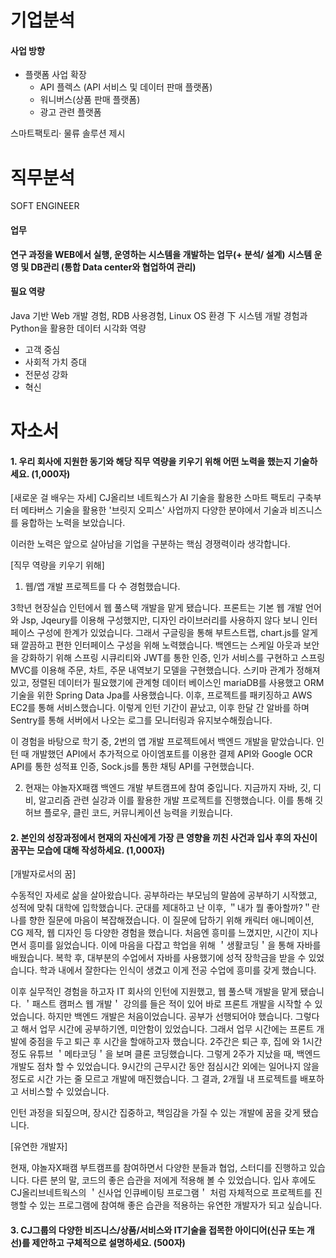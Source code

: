 # 기업분석

#### 사업 방향
* 플랫폼 사업 확장
	* API 플렉스 (API 서비스 및 데이터 판매 플랫폼)
	* 워니버스(상품 판매 플랫폼)
	* 광고 관련 플랫폼

스마트팩토리· 물류 솔루션 제시


# 직무분석
SOFT ENGINEER
#### 업무
**연구 과정을 WEB에서 실행, 운영하는 시스템을 개발하는 업무(+ 분석/ 설계)**
**시스템 운영 및 DB관리 (통합 Data center와 협업하여 관리)**

#### 필요 역량
 Java 기반 Web 개발 경험, RDB 사용경험, Linux OS 환경 下 시스템 개발 경험과 Python을 활용한 데이터 시각화 역량

* 고객 중심 
* 사회적 가치 증대
* 전문성 강화
* 혁신

# 자소서
#### 1. 우리 회사에 지원한 동기와 해당 직무 역량을 키우기 위해 어떤 노력을 했는지 기술하세요. (1,000자)

[새로운 걸 배우는 자세]
CJ올리브 네트웍스가 AI 기술을 활용한 스마트 팩토리 구축부터 메타버스 기술을 활용한 '브릿지 오피스' 사업까지 다양한 분야에서 기술과 비즈니스를 융합하는 노력을 보았습니다.

이러한 노력은 앞으로 살아남을 기업을 구분하는 핵심 경쟁력이라 생각합니다.




[직무 역량을 키우기 위해]
1. 웹/앱 개발 프로젝트를 다 수 경험했습니다.

3학년 현장실습 인턴에서 웹 풀스택 개발을 맡게 됐습니다. 프론트는 기본 웹 개발 언어와 Jsp, Jqeury를 이용해 구성했지만, 디자인 라이브러리를 사용하지 않다 보니 인터페이스 구성에 한계가 있었습니다. 그래서 구글링을 통해 부트스트랩, chart.js를 알게 돼 깔끔하고 편한 인터페이스 구성을 위해 노력했습니다. 백엔드는 스케일 아웃과 보안을 강화하기 위해 스프링 시큐리티와 JWT를 통한 인증, 인가 서비스를 구현하고 스프링 MVC를 이용해 주문, 차트, 주문 내역보기 모델을 구현했습니다. 스키마 관계가 정해져있고, 정렬된 데이터가 필요했기에 관계형 데이터 베이스인 mariaDB를 사용했고 ORM 기술을 위한 Spring Data Jpa를 사용했습니다. 이후, 프로젝트를 패키징하고 AWS EC2를 통해 서비스했습니다. 이렇게 인턴 기간이 끝났고, 이후 한달 간 알바를 하며 Sentry를 통해 서버에서 나오는 로그를 모니터링과 유지보수해줬습니다.

이 경험을 바탕으로 학기 중, 2번의 앱 개발 프로젝트에서 백엔드 개발을 맡았습니다. 인턴 때 개발했던 API에서 추가적으로 아이엠포트를 이용한 결제 API와 Google OCR API를 통한 성적표 인증, Sock.js를 통한 채팅 API를 구현했습니다. 

2. 현재는 야놀자X패캠 백엔드 개발 부트캠프에 참여 중입니다.
지금까지 자바, 깃, 디비, 알고리즘 관련 실강과 이를 활용한 개발 프로젝트를 진행했습니다. 이를 통해 깃허브 플로우, 클린 코드, 커뮤니케이션 능력을 키웠습니다.

#### 2. 본인의 성장과정에서 현재의 자신에게 가장 큰 영향을 끼친 사건과 입사 후의 자신이 꿈꾸는 모습에 대해 작성하세요. (1,000자)

[개발자로서의 꿈]

수동적인 자세로 삶을 살아왔습니다. 공부하라는 부모님의 말씀에 공부하기 시작했고, 성적에 맞춰 대학에 입학했습니다.  군대를 제대하고 난 이후, ＂내가 뭘 좋아할까?＂란 나를 향한 질문에 마음이 복잡해졌습니다. 이 질문에 답하기 위해 캐릭터 애니메이션, CG 제작, 웹 디자인 등 다양한 경험을 했습니다. 처음엔 흥미를 느꼈지만, 시간이 지나면서 흥미를 잃었습니다. 이에 마음을 다잡고 학업을 위해 ＇생활코딩＇을 통해 자바를 배웠습니다. 복학 후, 대부분의 수업에서 자바를 사용했기에 성적 장학금을 받을 수 있었습니다. 학과 내에서 잘한다는 인식이 생겼고 이게 전공 수업에 흥미를 갖게 했습니다.

이후 실무적인 경험을 하고자 IT 회사의 인턴에 지원했고, 웹 풀스택 개발을 맡게 됐습니다. ＇패스트 캠퍼스 웹 개발＇ 강의를 들은 적이 있어 바로 프론트 개발을 시작할 수 있었습니다. 하지만 백엔드 개발은 처음이었습니다. 공부가 선행되어야 했습니다. 그렇다고 해서 업무 시간에 공부하기엔, 미안함이 있었습니다. 그래서 업무 시간에는 프론트 개발에 중점을 두고 퇴근 후 시간을 할애하고자 했습니다. 2주간은 퇴근 후, 집에 와 1시간 정도 유튜브 ＇메타코딩＇을 보며 클론 코딩했습니다. 그렇게 2주가 지났을 때, 백엔드 개발도 점차 할 수 있었습니다. 9시간의 근무시간 동안 점심시간 외에는 일어나지 않을 정도로 시간 가는 줄 모르고 개발에 매진했습니다. 그 결과, 2개월 내 프로젝트를 배포하고 서비스할 수 있었습니다. 

인턴 과정을 되짚으며, 장시간 집중하고, 책임감을 가질 수 있는 개발에 꿈을 갖게 됐습니다. 

[유연한 개발자]

현재, 야놀자X패캠 부트캠프를 참여하면서 다양한 분들과 협업, 스터디를 진행하고 있습니다. 다른 분의 말, 코드의 좋은 습관을 저에게 적용해 볼 수 있었습니다. 입사 후에도 CJ올리브네트웍스의  ＇신사업 인큐베이팅 프로그램＇ 처럼 자체적으로 프로젝트를 진행할 수 있는 프로그램에 참여해 좋은 습관을 적용하는 유연한 개발자가 되고 싶습니다.




#### 3. CJ그룹의 다양한 비즈니스/상품/서비스와 IT기술을 접목한 아이디어(신규 또는 개선)를 제안하고 구체적으로 설명하세요. (500자)

